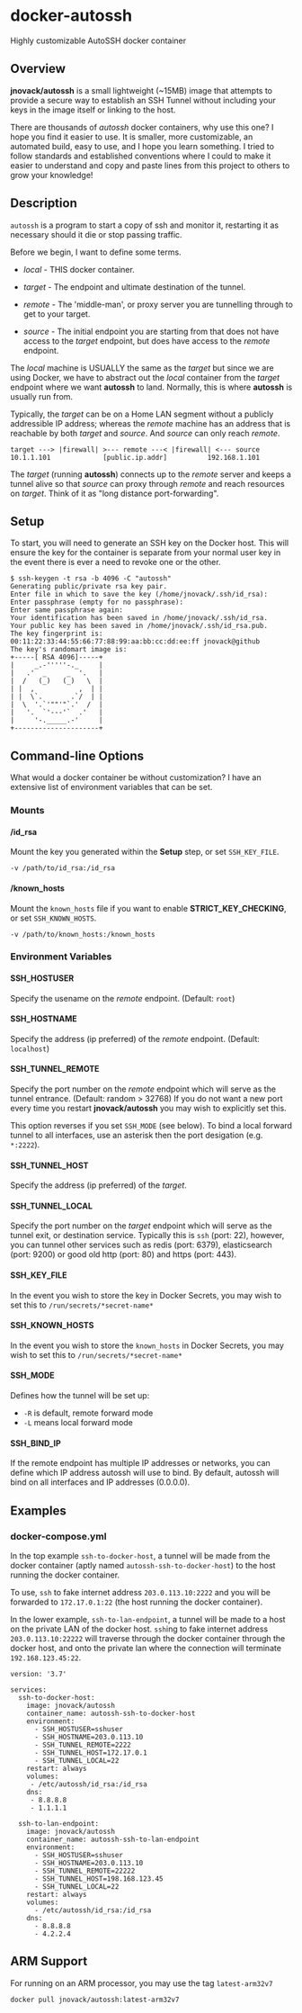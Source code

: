 # docker-autossh

Highly customizable AutoSSH docker container

## Overview

**jnovack/autossh** is a small lightweight (~15MB) image that attempts to
provide a secure way to establish an SSH Tunnel without including your keys in
the image itself or linking to the host.

There are thousands of *autossh* docker containers, why use this one? I hope
you find it easier to use. It is smaller, more customizable, an automated
build, easy to use, and I hope you learn something. I tried to follow standards
and established conventions where I could to make it easier to understand and
copy and paste lines from this project to others to grow your knowledge!

## Description

``autossh`` is a program to start a copy of ssh and monitor it, restarting it
as necessary should it die or stop passing traffic.

Before we begin, I want to define some terms.

- *local* - THIS docker container.

- *target* - The endpoint and ultimate destination of the tunnel.

- *remote* - The 'middle-man', or proxy server you are tunnelling through to
get to your target.

- *source* - The initial endpoint you are starting from that does not have
access to the *target* endpoint, but does have access to the *remote*
endpoint.

The *local* machine is USUALLY the same as the *target* but since we are using
Docker, we have to abstract out the *local* container from the *target*
endpoint where we want **autossh** to land. Normally, this is where
**autossh** is usually run from.

Typically, the *target* can be on a Home LAN segment without a publicly
addressible IP address; whereas the *remote* machine has an address that is
reachable by both *target* and *source*. And *source* can only reach *remote*.

    target ---> |firewall| >--- remote ---< |firewall| <--- source
    10.1.1.101             [public.ip.addr]          192.168.1.101

The *target* (running **autossh**) connects up to the *remote* server and
keeps a tunnel alive so that *source* can proxy through *remote* and reach
resources on *target*.  Think of it as "long distance port-forwarding".

## Setup

To start, you will need to generate an SSH key on the Docker host. This will
ensure the key for the container is separate from your normal user key in the
event there is ever a need to revoke one or the other.

    $ ssh-keygen -t rsa -b 4096 -C "autossh"
    Generating public/private rsa key pair.
    Enter file in which to save the key (/home/jnovack/.ssh/id_rsa):
    Enter passphrase (empty for no passphrase):
    Enter same passphrase again:
    Your identification has been saved in /home/jnovack/.ssh/id_rsa.
    Your public key has been saved in /home/jnovack/.ssh/id_rsa.pub.
    The key fingerprint is:
    00:11:22:33:44:55:66:77:88:99:aa:bb:cc:dd:ee:ff jnovack@github
    The key's randomart image is:
    +-----[ RSA 4096]-----+
    |     _.-'''''-._     |
    |   .'  _     _  '.   |
    |  /   (_)   (_)   \  |
    | |  ,           ,  | |
    | |  \`.       .`/  | |
    |  \  '.`'""'"`.'  /  |
    |   '.  `'---'`  .'   |
    |     '-._____.-'     |
    +---------------------+

## Command-line Options

What would a docker container be without customization? I have an extensive
list of environment variables that can be set.

### Mounts

#### /id_rsa

Mount the key you generated within the **Setup** step, or set
`SSH_KEY_FILE`.

    -v /path/to/id_rsa:/id_rsa

#### /known_hosts

Mount the `known_hosts` file if you want to enable **STRICT_KEY_CHECKING**,
or set `SSH_KNOWN_HOSTS`.

    -v /path/to/known_hosts:/known_hosts

### Environment Variables

#### SSH_HOSTUSER

Specify the usename on the *remote* endpoint.  (Default: `root`)

#### SSH_HOSTNAME

Specify the address (ip preferred) of the *remote* endpoint. (Default:
`localhost`)

#### SSH_TUNNEL_REMOTE

Specify the port number on the *remote* endpoint which will serve as the
tunnel entrance. (Default: random > 32768)  If you do not want a new port
every time you restart **jnovack/autossh** you may wish to explicitly set
this.

This option reverses if you set `SSH_MODE` (see below).  To bind a local
forward tunnel to all interfaces, use an asterisk then the port desigation
(e.g. `*:2222`).

#### SSH_TUNNEL_HOST

Specify the address (ip preferred) of the *target*.

#### SSH_TUNNEL_LOCAL

Specify the port number on the *target* endpoint which will serve as the
tunnel exit, or destination service.  Typically this is `ssh` (port: 22),
however, you can tunnel other services such as redis (port: 6379),
elasticsearch (port: 9200) or good old http (port: 80) and https (port: 443).

#### SSH_KEY_FILE

In the event you wish to store the key in Docker Secrets, you may wish to
set this to `/run/secrets/*secret-name*`

#### SSH_KNOWN_HOSTS

In the event you wish to store the `known_hosts` in Docker Secrets, you may
wish to set this to `/run/secrets/*secret-name*`

#### SSH_MODE

Defines how the tunnel will be set up:

- `-R` is default, remote forward mode
- `-L` means local forward mode

#### SSH_BIND_IP

If the remote endpoint has multiple IP addresses or networks, you can define which IP address autossh will use to bind. By default, autossh will bind on all interfaces and IP addresses (0.0.0.0).

## Examples

### docker-compose.yml

In the top example `ssh-to-docker-host`, a tunnel will be made from the docker
container (aptly named `autossh-ssh-to-docker-host`) to the host running the
docker container.

To use, `ssh` to fake internet address `203.0.113.10:2222` and you will be
forwarded to `172.17.0.1:22` (the host running the docker container).

In the lower example, `ssh-to-lan-endpoint`, a tunnel will be made to a host
on the private LAN of the docker host.  `ssh`ing to fake internet address
`203.0.113.10:22222` will traverse through the docker container through the
docker host, and onto the private lan where the connection will terminate
`192.168.123.45:22`.

    version: '3.7'

    services:
      ssh-to-docker-host:
        image: jnovack/autossh
        container_name: autossh-ssh-to-docker-host
        environment:
          - SSH_HOSTUSER=sshuser
          - SSH_HOSTNAME=203.0.113.10
          - SSH_TUNNEL_REMOTE=2222
          - SSH_TUNNEL_HOST=172.17.0.1
          - SSH_TUNNEL_LOCAL=22
        restart: always
        volumes:
         - /etc/autossh/id_rsa:/id_rsa
        dns:
         - 8.8.8.8
         - 1.1.1.1

      ssh-to-lan-endpoint:
        image: jnovack/autossh
        container_name: autossh-ssh-to-lan-endpoint
        environment:
          - SSH_HOSTUSER=sshuser
          - SSH_HOSTNAME=203.0.113.10
          - SSH_TUNNEL_REMOTE=22222
          - SSH_TUNNEL_HOST=198.168.123.45
          - SSH_TUNNEL_LOCAL=22
        restart: always
        volumes:
          - /etc/autossh/id_rsa:/id_rsa
        dns:
          - 8.8.8.8
          - 4.2.2.4


## ARM Support

For running on an ARM processor, you may use the tag `latest-arm32v7`

    docker pull jnovack/autossh:latest-arm32v7
